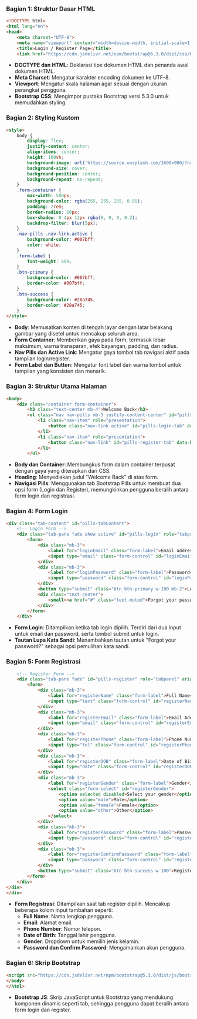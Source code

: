 ### Bagian 1: Struktur Dasar HTML
```html
<!DOCTYPE html>
<html lang="en">
<head>
    <meta charset="UTF-8">
    <meta name="viewport" content="width=device-width, initial-scale=1.0">
    <title>Login / Register Page</title>
    <link href="https://cdn.jsdelivr.net/npm/bootstrap@5.3.0/dist/css/bootstrap.min.css" rel="stylesheet">
```
- **DOCTYPE dan HTML**: Deklarasi tipe dokumen HTML dan penanda awal dokumen HTML.
- **Meta Charset**: Mengatur karakter encoding dokumen ke UTF-8.
- **Viewport**: Mengatur skala halaman agar sesuai dengan ukuran perangkat pengguna.
- **Bootstrap CSS**: Mengimpor pustaka Bootstrap versi 5.3.0 untuk memudahkan styling.

### Bagian 2: Styling Kustom
```html
<style>
    body {
        display: flex;
        justify-content: center;
        align-items: center;
        height: 100vh;
        background-image: url('https://source.unsplash.com/1600x900/?nature');
        background-size: cover;
        background-position: center;
        background-repeat: no-repeat;
    }
    .form-container {
        max-width: 500px;
        background-color: rgba(255, 255, 255, 0.85);
        padding: 2rem;
        border-radius: 10px;
        box-shadow: 0 4px 12px rgba(0, 0, 0, 0.2);
        backdrop-filter: blur(5px);
    }
    .nav-pills .nav-link.active {
        background-color: #007bff;
        color: white;
    }
    .form-label {
        font-weight: 600;
    }
    .btn-primary {
        background-color: #007bff;
        border-color: #007bff;
    }
    .btn-success {
        background-color: #28a745;
        border-color: #28a745;
    }
</style>
```
- **Body**: Memusatkan konten di tengah layar dengan latar belakang gambar yang disetel untuk mencakup seluruh area.
- **Form Container**: Memberikan gaya pada form, termasuk lebar maksimum, warna transparan, efek bayangan, padding, dan radius.
- **Nav Pills dan Active Link**: Mengatur gaya tombol tab navigasi aktif pada tampilan login/register.
- **Form Label dan Button**: Mengatur font label dan warna tombol untuk tampilan yang konsisten dan menarik.

### Bagian 3: Struktur Utama Halaman
```html
<body>
    <div class="container form-container">
        <h3 class="text-center mb-4">Welcome Back</h3>
        <ul class="nav nav-pills mb-3 justify-content-center" id="pills-tab" role="tablist">
            <li class="nav-item" role="presentation">
                <button class="nav-link active" id="pills-login-tab" data-bs-toggle="pill" data-bs-target="#pills-login" type="button" role="tab" aria-controls="pills-login" aria-selected="true">Login</button>
            </li>
            <li class="nav-item" role="presentation">
                <button class="nav-link" id="pills-register-tab" data-bs-toggle="pill" data-bs-target="#pills-register" type="button" role="tab" aria-controls="pills-register" aria-selected="false">Register</button>
            </li>
        </ul>
```
- **Body dan Container**: Membungkus form dalam container terpusat dengan gaya yang diterapkan dari CSS.
- **Heading**: Menyediakan judul "Welcome Back" di atas form.
- **Navigasi Pills**: Menggunakan tab Bootstrap Pills untuk membuat dua opsi form (Login dan Register), memungkinkan pengguna beralih antara form login dan registrasi.

### Bagian 4: Form Login
```html
<div class="tab-content" id="pills-tabContent">
    <!-- Login Form -->
    <div class="tab-pane fade show active" id="pills-login" role="tabpanel" aria-labelledby="pills-login-tab">
        <form>
            <div class="mb-3">
                <label for="loginEmail" class="form-label">Email address</label>
                <input type="email" class="form-control" id="loginEmail" placeholder="Enter email">
            </div>
            <div class="mb-3">
                <label for="loginPassword" class="form-label">Password</label>
                <input type="password" class="form-control" id="loginPassword" placeholder="Password">
            </div>
            <button type="submit" class="btn btn-primary w-100 mb-2">Login</button>
            <div class="text-center">
                <small><a href="#" class="text-muted">Forgot your password?</a></small>
            </div>
        </form>
    </div>
```
- **Form Login**: Ditampilkan ketika tab login dipilih. Terdiri dari dua input untuk email dan password, serta tombol submit untuk login.
- **Tautan Lupa Kata Sandi**: Menambahkan tautan untuk "Forgot your password?" sebagai opsi pemulihan kata sandi.

### Bagian 5: Form Registrasi
```html
    <!-- Register Form -->
    <div class="tab-pane fade" id="pills-register" role="tabpanel" aria-labelledby="pills-register-tab">
        <form>
            <div class="mb-3">
                <label for="registerName" class="form-label">Full Name</label>
                <input type="text" class="form-control" id="registerName" placeholder="Enter your full name">
            </div>
            <div class="mb-3">
                <label for="registerEmail" class="form-label">Email Address</label>
                <input type="email" class="form-control" id="registerEmail" placeholder="Enter email">
            </div>
            <div class="mb-3">
                <label for="registerPhone" class="form-label">Phone Number</label>
                <input type="tel" class="form-control" id="registerPhone" placeholder="Enter phone number">
            </div>
            <div class="mb-3">
                <label for="registerDOB" class="form-label">Date of Birth</label>
                <input type="date" class="form-control" id="registerDOB">
            </div>
            <div class="mb-3">
                <label for="registerGender" class="form-label">Gender</label>
                <select class="form-select" id="registerGender">
                    <option selected disabled>Select your gender</option>
                    <option value="male">Male</option>
                    <option value="female">Female</option>
                    <option value="other">Other</option>
                </select>
            </div>
            <div class="mb-3">
                <label for="registerPassword" class="form-label">Password</label>
                <input type="password" class="form-control" id="registerPassword" placeholder="Password">
            </div>
            <div class="mb-3">
                <label for="registerConfirmPassword" class="form-label">Confirm Password</label>
                <input type="password" class="form-control" id="registerConfirmPassword" placeholder="Confirm Password">
            </div>
            <button type="submit" class="btn btn-success w-100">Register</button>
        </form>
    </div>
</div>
</div>
```
- **Form Registrasi**: Ditampilkan saat tab register dipilih. Mencakup beberapa kolom input tambahan seperti:
  - **Full Name**: Nama lengkap pengguna.
  - **Email**: Alamat email.
  - **Phone Number**: Nomor telepon.
  - **Date of Birth**: Tanggal lahir pengguna.
  - **Gender**: Dropdown untuk memilih jenis kelamin.
  - **Password dan Confirm Password**: Mengamankan akun pengguna.

### Bagian 6: Skrip Bootstrap
```html
<script src="https://cdn.jsdelivr.net/npm/bootstrap@5.3.0/dist/js/bootstrap.bundle.min.js"></script>
</body>
</html>
```
- **Bootstrap JS**: Skrip JavaScript untuk Bootstrap yang mendukung komponen dinamis seperti tab, sehingga pengguna dapat beralih antara form login dan register.
